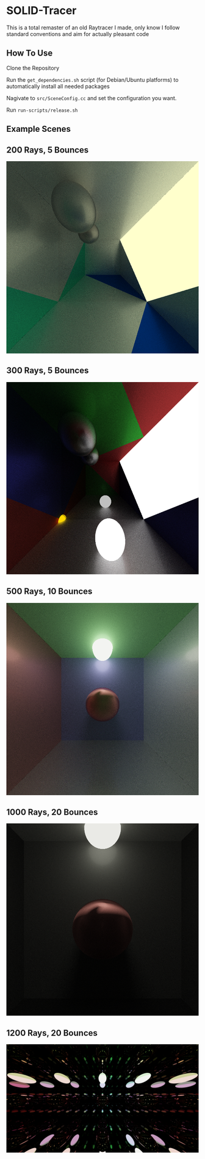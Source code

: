 # SOLID-Tracer
This is a total remaster of an old Raytracer I made, only know I follow standard conventions and aim for actually pleasant code

## How To Use 
Clone the Repository

Run the `get_dependencies.sh` script (for Debian/Ubuntu platforms) to automatically install all needed packages

Nagivate to `src/SceneConfig.cc` and set the configuration you want.

Run `run-scripts/release.sh`

## Example Scenes
## 200 Rays, 5 Bounces
![Example Scene 1](scenes/FirstDecent.png)

## 300 Rays, 5 Bounces

![Example Scene 2](scenes/MultiColour.png)

## 500 Rays, 10 Bounces 

![Example Scene 3](scenes/SimpleColour.png)

## 1000 Rays, 20 Bounces 

![Example Scene 4](scenes/RedSphereDarkRoom.png)

## 1200 Rays, 20 Bounces

![Example Scene 4](scenes/MirrorsAllAround.png)
